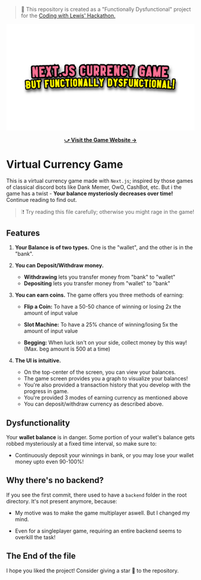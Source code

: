 > 🌟 This repository is created as a "Functionally Dysfunctional" project for the [Coding with Lewis' Hackathon.](https://hackathon.lewismenelaws.com/)

![Currency Game Next.js](https://raw.githubusercontent.com/eritaakash/functionally-dysfunctional/main/assets/readme-img.png)

<div align="center">
    <b><a href="https://currency-game.vercel.app/">⤻ Visit the Game Website →</a></b>
</div>

# Virtual Currency Game

This is a virtual currency game made with `Next.js`; inspired by those games of classical discord bots like Dank Memer, OwO, CashBot, etc. But i the game has a twist - **Your balance mysteriosly decreases over time!** Continue reading to find out.

> ❕❗ Try reading this file carefully; otherwise you might rage in the game!

## Features

1. **Your Balance is of two types.** One is the "wallet", and the other is in the "bank". 



2. **You can Deposit/Withdraw money.** 
    - **Withdrawing** lets you transfer money from "bank" to "wallet"
    - **Depositing** lets you transfer money from "wallet" to "bank"



3. **You can earn coins.** The game offers you three methods of earning:
    - **Flip a Coin:** To have a 50-50 chance of winning or losing 2x the amount of input value

    - **Slot Machine:** To have a 25% chance of winning/losing 5x the amount of input value

    - **Begging:** When luck isn't on your side, collect money by this way! (Max. beg amount is 500 at a time)



4. **The UI is intuitive.** 
    - On the top-center of the screen, you can view your balances.
    - The game screen provides you a graph to visualize your balances!
    - You're also provided a transaction history that you develop with the progress in game.
    - You're provided 3 modes of earning currency as mentioned above
    - You can deposit/withdraw currency as described above.


## Dysfunctionality 

Your **wallet balance** is in danger. Some portion of your wallet's balance gets robbed mysteriously at a fixed time interval, so make sure to:

- Continuously deposit your winnings in bank, or you may lose your wallet money upto even 90-100%!

## Why there's no backend?

If you see the first commit, there used to have a `backend` folder in the root directory. It's not present anymore, because:

- My motive was to make the game multiplayer aswell. But I changed my mind. 

- Even for a singleplayer game, requiring an entire backend seems to overkill the task!


## The End of the file

I hope you liked the project! Consider giving a star 🌟 to the repository.
